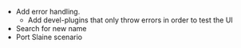 - Add error handling.
  - Add devel-plugins that only throw errors in order to test the UI
- Search for new name
- Port Slaine scenario
